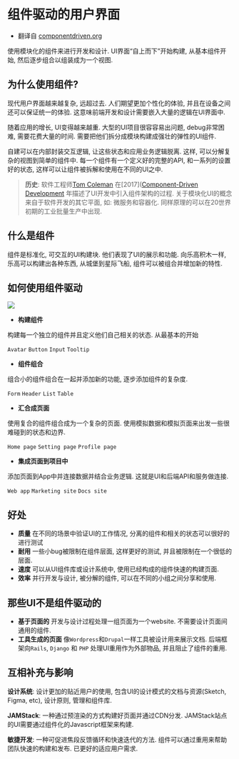 # 组件驱动的用户界面

* 翻译自 [componentdriven.org](https://componentdriven.org)

使用模块化的组件来进行开发和设计.
UI界面“自上而下”开始构建, 从基本组件开始, 然后逐步组合以组装成为一个视图.

## 为什么使用组件?
现代用户界面越来越复杂, 远超过去. 人们期望更加个性化的体验, 并且在设备之间还可以保证统一的体验. 这意味前端开发和设计需要嵌入大量的逻辑在UI界面中.

随着应用的增长, UI变得越来越重. 大型的UI项目很容容易出问题, debug非常困难, 需要花费大量的时间. 需要把他们拆分成模块构建成强壮的弹性的UI组件.

自建可以在内部封装交互逻辑, 让这些状态和应用业务逻辑脱离. 这样, 可以分解复杂的视图到简单的组件中. 每一个组件有一个定义好的完整的API, 和一系列的设置好的状态, 这样可以让组件被拆解和使用在不同的UI之中.

> **历史**: 软件工程师[Tom Coleman](https://twitter.com/tmeasday) 在[2017]([Component-Driven Development](https://blog.hichroma.com/component-driven-development-ce1109d56c8e) 年描述了UI开发中引入组件架构的过程. 关于模块化UI的概念来自于软件开发的其它平面, 如: 微服务和容器化. 同样原理的可以在20世界初期的工业批量生产中出现.

## 什么是组件
组件是标准化, 可交互的UI构建块. 他们表现了UI的展示和功能. 向乐高积木一样, 乐高可以构建出各种东西, 从城堡到星际飞船, 组件可以被组合并增加新的特性.

## 如何使用组件驱动

![](./component-driven-ui/component-layers.jpg)

* **构建组件**

构建每一个独立的组件并且定义他们自己相关的状态. 从最基本的开始

`Avatar` `Button` `Input` `Tooltip`

* **组件组合**

组合小的组件组合在一起并添加新的功能, 逐步添加组件的复杂度.

`Form` `Header` `List` `Table`

* **汇合成页面**

使用复合的组件组合成为一个复杂的页面. 
使用模拟数据和模拟页面来出发一些很难碰到的状态和边界.

`Home page` `Setting page` `Profile page`

* **集成页面到项目中**

添加页面到App中并连接数据并结合业务逻辑.
这就是UI和后端API和服务做连接.

`Web app` `Marketing site` `Docs site`


## 好处

* **质量** 在不同的场景中验证UI的工作情况, 分离的组件和相关的状态可以很好的进行测试
* **耐用** 一些小bug被限制在组件层面, 这样更好的测试, 并且被限制在一个很低的层面.
* **速度** 可以从UI组件库或设计系统中, 使用已经构成的组件快速的构建页面.
* **效率** 并行开发与设计, 被分解的组件, 可以在不同的小组之间分享和使用.


## 那些UI不是组件驱动的

* **基于页面的** 开发与设计过程处理一组页面为一个website. 不需要设计页面间通用的组件.
* **工具生成的页面** 像`Wordpress`和`Drupal`一样工具被设计用来展示文档. 后端框架向`Rails`, `Django` 和 `PHP` 处理UI重用作为外部物品, 并且阻止了组件的重用.


## 互相补充与影响

**设计系统**:  设计更加的贴近用户的使用, 包含UI的设计模式的文档与资源(Sketch, Figma, etc), 设计原则, 管理和组件库.

**JAMStack**: 一种通过预渲染的方式构建好页面并通过CDN分发. JAMStack站点的UI需要通过组件化的Javascript框架来构建.

**敏捷开发**: 一种可促进焦段反馈循环和快速迭代的方法. 组件可以通过重用来帮助团队快速的构建和发布. 已更好的适应用户需求.




